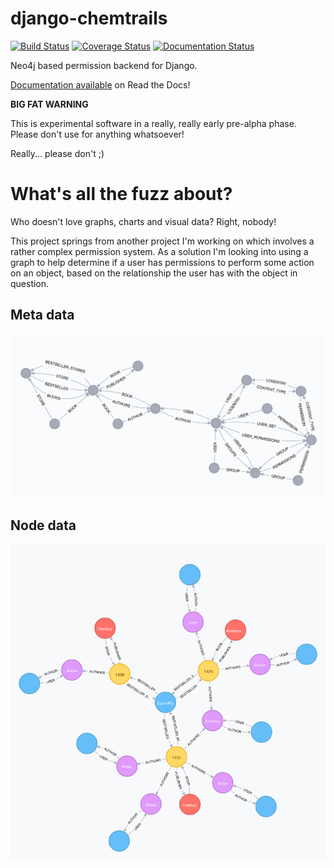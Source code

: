 # django-chemtrails

[![Build Status](https://travis-ci.org/inonit/django-chemtrails.svg?branch=master)](https://travis-ci.org/inonit/django-chemtrails)
[![Coverage Status](https://coveralls.io/repos/github/inonit/django-chemtrails/badge.svg?branch=master)](https://coveralls.io/github/inonit/django-chemtrails?branch=master)
[![Documentation Status](https://readthedocs.org/projects/django-chemtrails/badge/?version=latest)](http://django-chemtrails.readthedocs.io/en/latest/?badge=latest)

Neo4j based permission backend for Django.

[Documentation available](http://django-chemtrails.rtfd.io/>) on Read the Docs!

**BIG FAT WARNING**

This is experimental software in a really, really early pre-alpha phase.
Please don't use for anything whatsoever!

Really... please don't ;)


# What's all the fuzz about?
Who doesn't love graphs, charts and visual data? Right, nobody!

This project springs from another project I'm working on which involves
a rather complex permission system. As a solution I'm looking into
using a graph to help determine if a user has permissions to perform
some action on an object, based on the relationship the user has with
the object in question.

## Meta data

![The Bookstore meta graph](/docs/_static/example-meta-graph.png?raw=true "The Bookstore meta graph")


## Node data

![The Bookstore graph](/docs/_static/example-node-graph.png?raw=true "The Bookstore graph")
